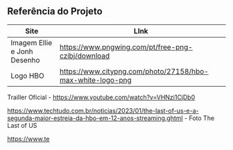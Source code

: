 ## Referência do Projeto
Site | LInk
-|-
 Imagem Ellie e Jonh Desenho | https://www.pngwing.com/pt/free-png-czibj/download
Logo HBO | https://www.citypng.com/photo/27158/hbo-max-white-logo-png


Trailler Oficial - https://www.youtube.com/watch?v=VHNzi1CjDb0

https://www.techtudo.com.br/noticias/2023/01/the-last-of-us-e-a-segunda-maior-estreia-da-hbo-em-12-anos-streaming.ghtml  - Foto The Last of US

https://www.te